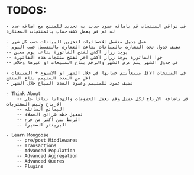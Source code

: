 # TODOS:

    - في نواقص المنتجات قم باضافه عمود جديد به تحديد للمنتج مع اضافه عدد له ثم قم بعمل كشف حساب بالمنتجات المختارة

    - عمل جدول منفصل للاحصائيات لتخزين البيانات حسب كل شهر
    - نضيف جدول تحت التشارت بالبيانات بتاعت التشارت بالتفصيل حسب اليوم
    -- يوجد زرار اكشن لفتح الفاتورة بتاعت يوم معين
    -- جوا الفاتورة يوجد زرار اكشن اخر لفتح منتجات هذه الفاتورة
    -- في جدول الشهر يتم عرض الشهر والرقم بتاع المبيعات او غيرها وخلاص

    - في المنتجات الاقل مبيعاًيتم حسابها في خلال الشهر او الاسبوع + المبيعات اقل من العدد المنيمم بتاع المنتج
    - نضيف عمود للمنيمم وعمود العدد المباع خلال الشهر

    - Think About
        -- قم باضافه الارباح لكل عميل وقم بعمل الخصومات والهدايا بنائاً علي الارباح وليس المشتريات
        -- البضائع السائله
        -- تفعيل خطه شرائح العملاء
        -- الربط بين اكثر من فرع
        -- البرينتر الصغيرة

    - Learn Mongoose
        -- pre/post Middlewares
        -- Transactions
        -- Advanced Population
        -- Advanced Aggregation
        -- Advanced Queres
        -- Plugins
